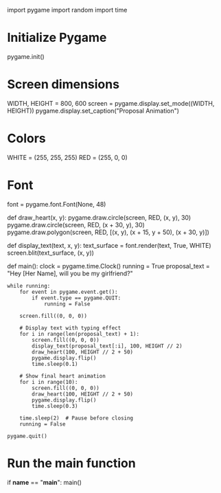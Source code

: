 import pygame
import random
import time

# Initialize Pygame
pygame.init()

# Screen dimensions
WIDTH, HEIGHT = 800, 600
screen = pygame.display.set_mode((WIDTH, HEIGHT))
pygame.display.set_caption("Proposal Animation")

# Colors
WHITE = (255, 255, 255)
RED = (255, 0, 0)

# Font
font = pygame.font.Font(None, 48)

def draw_heart(x, y):
    pygame.draw.circle(screen, RED, (x, y), 30)
    pygame.draw.circle(screen, RED, (x + 30, y), 30)
    pygame.draw.polygon(screen, RED, [(x, y), (x + 15, y + 50), (x + 30, y)])

def display_text(text, x, y):
    text_surface = font.render(text, True, WHITE)
    screen.blit(text_surface, (x, y))

def main():
    clock = pygame.time.Clock()
    running = True
    proposal_text = "Hey [Her Name], will you be my girlfriend?"
    
    while running:
        for event in pygame.event.get():
            if event.type == pygame.QUIT:
                running = False

        screen.fill((0, 0, 0))

        # Display text with typing effect
        for i in range(len(proposal_text) + 1):
            screen.fill((0, 0, 0))
            display_text(proposal_text[:i], 100, HEIGHT // 2)
            draw_heart(100, HEIGHT // 2 + 50)
            pygame.display.flip()
            time.sleep(0.1)

        # Show final heart animation
        for i in range(10):
            screen.fill((0, 0, 0))
            draw_heart(100, HEIGHT // 2 + 50)
            pygame.display.flip()
            time.sleep(0.3)

        time.sleep(2)  # Pause before closing
        running = False

    pygame.quit()

# Run the main function
if __name__ == "__main__":
    main()
